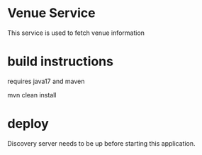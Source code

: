 # Venue Service

This service is used to fetch venue information

# build instructions

requires java17 and maven

mvn clean install

# deploy

Discovery server needs to be up before starting this application.